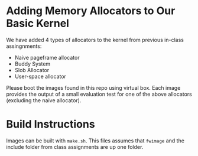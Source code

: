 # Adding Memory Allocators to Our Basic Kernel

We have added 4 types of allocators to the kernel from previous in-class assingnments:

* Naive pageframe allocator
* Buddy System
* Slob Allocator
* User-space allocator

Please boot the images found in this repo using virtual box. Each image provides the output of a small evaluation test for one of the above allocators (excluding the naive allocator).

# Build Instructions
Images can be built with `make.sh`. This files assumes that `fwimage` and the include folder from class assignments are up one folder.